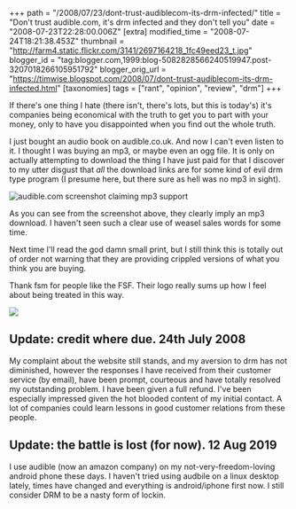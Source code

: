 +++
path = "/2008/07/23/dont-trust-audiblecom-its-drm-infected/"
title = "Don't trust audible.com, it's drm infected and they don't tell you"
date = "2008-07-23T22:28:00.006Z"
[extra]
modified_time = "2008-07-24T18:21:38.453Z"
thumbnail = "http://farm4.static.flickr.com/3141/2697164218_1fc49eed23_t.jpg"
blogger_id = "tag:blogger.com,1999:blog-5082828566240519947.post-3207018266105951792"
blogger_orig_url = "https://timwise.blogspot.com/2008/07/dont-trust-audiblecom-its-drm-infected.html"
[taxonomies]
tags = ["rant", "opinion", "review", "drm"]
+++

If there's one thing I hate (there isn't, there's lots, but this is today's)
it's companies being economical with the truth to get you to part with your
money, only to have you disappointed when you find out the whole truth.

I just bought an audio book on audible.co.uk. And now I can't even listen to
it. I thought I was buying an mp3, or maybe even an ogg file. It is only on
actually attempting to download the thing I have just paid for that I discover
to my utter disgust that _all_ the download links are for some kind of evil drm
type program (I presume here, but there sure as hell was no mp3 in sight).

![audible.com screenshot claiming mp3 support](/assets/audible-screenshot-2008.jpg)

As you can see from the screenshot above, they clearly imply an mp3 download. I
haven't seen such a clear use of weasel sales words for some time.

Next time I'll read the god damn small print, but I still think this is totally
out of order not warning that they are providing crippled versions of what you
think you are buying.

Thank fsm for people like the FSF. Their logo really sums up how I feel about
being treated in this way.


[![](/assets/dbd-logo.png)](http://www.defectivebydesign.org/)

## Update: credit where due. 24th July 2008

My complaint about the website still stands, and my aversion to
drm has not diminished, however the responses I have received from their
customer service (by email), have been prompt, courteous and have totally
resolved my outstanding problem. I have been given a full refund. I've been
especially impressed given the hot blooded content of my initial contact. A lot
of companies could learn lessons in good customer relations from these people.

## Update: the battle is lost (for now). 12 Aug 2019

I use audible (now an amazon company) on my not-very-freedom-loving android
phone these days. I haven't tried using audbile on a linux desktop lately,
times have changed and everything is android/iphone first now. I still consider
DRM to be a nasty form of lockin.

